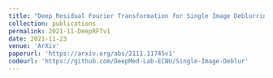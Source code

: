 ```yaml
---
title: "Deep Residual Fourier Transformation for Single Image Deblurring"
collection: publications
permalink: 2021-11-DeepRFTv1
date: 2021-11-23
venue: 'ArXiv'
paperurl: 'https://arxiv.org/abs/2111.11745v1'
codeurl: 'https://github.com/DeepMed-Lab-ECNU/Single-Image-Deblur'
---
```



